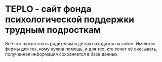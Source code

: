 # TEPLO - сайт фонда психологической поддержки трудным подросткам
Всё что нужно знать родителям и детям находится на сайте. Имеются формы для тех, кому нужна помощь, и для тех, кто хочет её оказывать, полученная информация сохраняется в базе данных.
